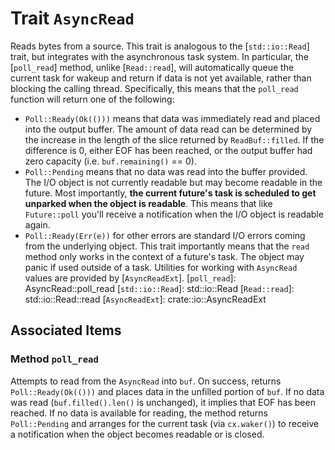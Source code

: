 # Trait `AsyncRead`

Reads bytes from a source.
This trait is analogous to the [`std::io::Read`] trait, but integrates with
the asynchronous task system. In particular, the [`poll_read`] method,
unlike [`Read::read`], will automatically queue the current task for wakeup
and return if data is not yet available, rather than blocking the calling
thread.
Specifically, this means that the `poll_read` function will return one of
the following:
* `Poll::Ready(Ok(()))` means that data was immediately read and placed into
the output buffer. The amount of data read can be determined by the
increase in the length of the slice returned by `ReadBuf::filled`. If the
difference is 0, either EOF has been reached, or the output buffer had zero
capacity (i.e. `buf.remaining()` == 0).
* `Poll::Pending` means that no data was read into the buffer
provided. The I/O object is not currently readable but may become readable
in the future. Most importantly, **the current future's task is scheduled
to get unparked when the object is readable**. This means that like
`Future::poll` you'll receive a notification when the I/O object is
readable again.
* `Poll::Ready(Err(e))` for other errors are standard I/O errors coming from the
underlying object.
This trait importantly means that the `read` method only works in the
context of a future's task. The object may panic if used outside of a task.
Utilities for working with `AsyncRead` values are provided by
[`AsyncReadExt`].
[`poll_read`]: AsyncRead::poll_read
[`std::io::Read`]: std::io::Read
[`Read::read`]: std::io::Read::read
[`AsyncReadExt`]: crate::io::AsyncReadExt

## Associated Items

### Method `poll_read`

Attempts to read from the `AsyncRead` into `buf`.
On success, returns `Poll::Ready(Ok(()))` and places data in the
unfilled portion of `buf`. If no data was read (`buf.filled().len()` is
unchanged), it implies that EOF has been reached.
If no data is available for reading, the method returns `Poll::Pending`
and arranges for the current task (via `cx.waker()`) to receive a
notification when the object becomes readable or is closed.

